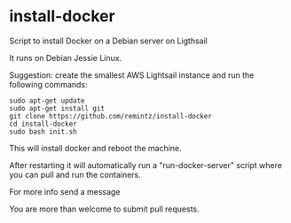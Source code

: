 # install-docker
Script to install Docker on a Debian server on Ligthsail

It runs on Debian Jessie Linux.

Suggestion: create the smallest AWS Lightsail instance and run the following commands:

```
sudo apt-get update
sudo apt-get install git
git clone https://github.com/remintz/install-docker
cd install-docker
sudo bash init.sh
```

This will install docker and reboot the machine.

After restarting it will automatically run a "run-docker-server" script where you can pull and run the containers.

For more info send a message

You are more than welcome to submit pull requests.
